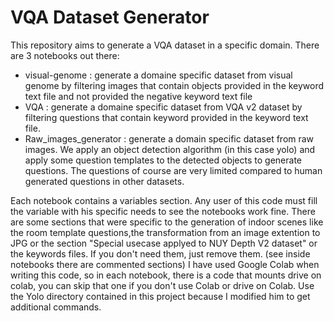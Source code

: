 # VQA Dataset Generator

This repository aims to generate a VQA dataset in a specific domain.
There are 3 notebooks out there:
* visual-genome : generate a domaine specific dataset from visual genome by filtering images that contain objects provided in the 		keyword text file and not provided the negative keyword text file
* VQA : generate a domaine specific dataset from VQA v2 dataset by filtering questions that contain keyword provided in the keyword text file.
* Raw_images_generator : generate a domain specific dataset from raw images. We apply an object detection algorithm (in this case yolo) and apply some question templates to the detected objects to generate questions. The questions of course are very limited compared to human generated questions in other datasets.
  
Each notebook contains a variables section. Any user of this code must fill the variable with his specific needs to see the notebooks work fine.
There are some sections that were specific to the generation of indoor scenes like the room template questions,the transformation from an image extention to JPG or the section "Special usecase applyed to NUY Depth V2 dataset" or the keywords files. If you don't need them, just remove them. (see inside notebooks there are commented sections)
I have used Google Colab when writing this code, so in each notebook, there is a code that mounts drive on colab, you can skip that one if you don't use Colab or drive on Colab.
Use the Yolo directory contained in this project because I modified him to get additional commands.

